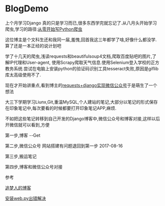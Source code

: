 # BlogDemo

上个月学习Django 真的只是学习而已,很多东西学完就忘记了.从八月头开始学习爬虫,学习的路径:[从零开始写Python爬虫](https://zhuanlan.zhihu.com/Ehco-python)

这位博主是个文科生还和我同一届,羞愧,回首我这三年都学了啥,好像什么都没学.算了还是一本正经的说计划吧

学了十几天的爬虫,浅读requests和beautifulsoup4文档,爬取百度贴吧的图片,了解IP代理和User-agent,
使用Scrapy爬取天气信息.使用Selenium登入学校的正方教务系统.尝试在电脑上安装python的验证码识别工具tesseract失败,原因是giflib库太高级使用不了.

现在才开始讲重点,看到博主的[requests+django实现微信公众号](https://zhuanlan.zhihu.com/p/27625233)于是萌生了一个想法

大三下学期学习Liunx,Git,重温MySQL,个人建站的笔记,大部分以笔记的形式保存在印象笔记中,每次要看的时候都要打开印象笔记APP,麻烦.

不如把这些笔记转移到自己开发的Django博客中,微信公众号和博客对接,这样以后开微信就可以看到,方便

第一步,博客                              --Get

第二步,微信公众号 
网站搭建有问题退回到第一步  2017-08-16


第三步,搬运笔记

第四步,博客和微信公众号对接


参考

[追梦人的博客](http://zmrenwu.com/)

[安装web.py出错解决](https://github.com/webpy/webpy/issues/396)

